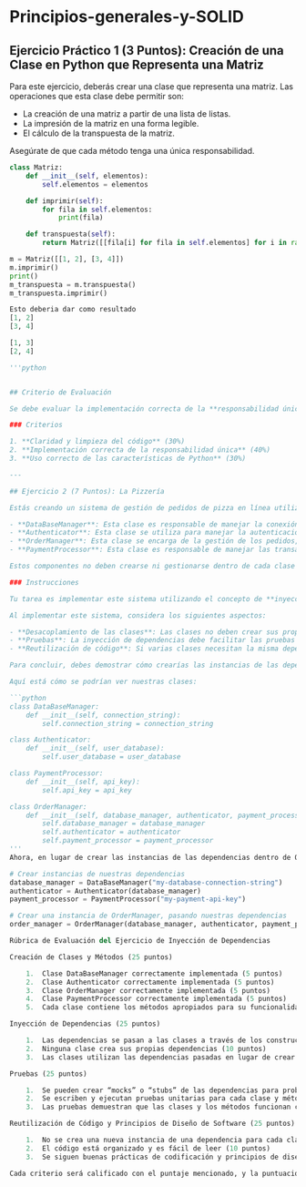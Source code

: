 # Principios-generales-y-SOLID
## Ejercicio Práctico 1 (3 Puntos): Creación de una Clase en Python que Representa una Matriz

Para este ejercicio, deberás crear una clase que representa una matriz. Las operaciones que esta clase debe permitir son:

- La creación de una matriz a partir de una lista de listas.
- La impresión de la matriz en una forma legible.
- El cálculo de la transpuesta de la matriz.

Asegúrate de que cada método tenga una única responsabilidad.

```python
class Matriz:
    def __init__(self, elementos):
        self.elementos = elementos

    def imprimir(self):
        for fila in self.elementos:
            print(fila)

    def transpuesta(self):
        return Matriz([[fila[i] for fila in self.elementos] for i in range(len(self.elementos[0]))])

m = Matriz([[1, 2], [3, 4]])
m.imprimir()
print()
m_transpuesta = m.transpuesta()
m_transpuesta.imprimir()

Esto deberia dar como resultado
[1, 2]
[3, 4]

[1, 3]
[2, 4]

'''python


## Criterio de Evaluación

Se debe evaluar la implementación correcta de la **responsabilidad única** (cada método hace una sola cosa), la **claridad del código** y la **correcta utilización de las características de Python**.

### Criterios

1. **Claridad y limpieza del código** (30%)
2. **Implementación correcta de la responsabilidad única** (40%)
3. **Uso correcto de las características de Python** (30%)

---

## Ejercicio 2 (7 Puntos): La Pizzería

Estás creando un sistema de gestión de pedidos de pizza en línea utilizando Python. Este sistema consta de varios componentes que interactúan entre sí. Los componentes principales son:

- **DataBaseManager**: Esta clase es responsable de manejar la conexión con la base de datos y realizar operaciones CRUD.
- **Authenticator**: Esta clase se utiliza para manejar la autenticación de usuarios, posiblemente utilizando un servicio externo o una base de datos local.
- **OrderManager**: Esta clase se encarga de la gestión de los pedidos, incluyendo la creación, actualización, y eliminación de los pedidos de los usuarios.
- **PaymentProcessor**: Esta clase es responsable de manejar las transacciones de pago, utilizando un servicio de procesamiento de pagos externo.

Estos componentes no deben crearse ni gestionarse dentro de cada clase que los utiliza, sino que deben ser creados en algún lugar centralizado e “inyectados” en las clases que los necesitan.

### Instrucciones

Tu tarea es implementar este sistema utilizando el concepto de **inyección de dependencias**. Debes definir cada clase y sus dependencias, luego inyectar las dependencias a través de los constructores de las clases. Por ejemplo, la clase `OrderManager` debería recibir instancias de `DataBaseManager`, `Authenticator`, y `PaymentProcessor` a través de su constructor.

Al implementar este sistema, considera los siguientes aspectos:

- **Desacoplamiento de las clases**: Las clases no deben crear sus propias dependencias. En lugar de eso, deben recibir las dependencias ya creadas. Esto promueve un código más limpio y modular.
- **Pruebas**: La inyección de dependencias debe facilitar las pruebas de las clases. Deberías poder crear "mocks" o "stubs" de las dependencias para probar las clases de manera aislada.
- **Reutilización de código**: Si varias clases necesitan la misma dependencia, no debes crear una nueva instancia para cada una. En lugar de eso, crea una instancia de la dependencia y pásala a todas las clases que la necesiten.

Para concluir, debes demostrar cómo crearías las instancias de las dependencias y cómo las inyectarías en las clases que las necesitan. Asegúrate de que tu implementación sea robusta, fácil de entender y fácil de mantener.

Aquí está cómo se podrían ver nuestras clases:

```python
class DataBaseManager:
    def __init__(self, connection_string):
        self.connection_string = connection_string

class Authenticator:
    def __init__(self, user_database):
        self.user_database = user_database

class PaymentProcessor:
    def __init__(self, api_key):
        self.api_key = api_key

class OrderManager:
    def __init__(self, database_manager, authenticator, payment_processor):
        self.database_manager = database_manager
        self.authenticator = authenticator
        self.payment_processor = payment_processor
'''
Ahora, en lugar de crear las instancias de las dependencias dentro de OrderManager, puedes crearlas en algún lugar centralizado y pasarlas como argumentos al constructor de la OrderManager.

# Crear instancias de nuestras dependencias
database_manager = DataBaseManager("my-database-connection-string")
authenticator = Authenticator(database_manager)
payment_processor = PaymentProcessor("my-payment-api-key")

# Crear una instancia de OrderManager, pasando nuestras dependencias
order_manager = OrderManager(database_manager, authenticator, payment_processor)

Rúbrica de Evaluación del Ejercicio de Inyección de Dependencias

Creación de Clases y Métodos (25 puntos)

	1.	Clase DataBaseManager correctamente implementada (5 puntos)
	2.	Clase Authenticator correctamente implementada (5 puntos)
	3.	Clase OrderManager correctamente implementada (5 puntos)
	4.	Clase PaymentProcessor correctamente implementada (5 puntos)
	5.	Cada clase contiene los métodos apropiados para su funcionalidad (5 puntos)

Inyección de Dependencias (25 puntos)

	1.	Las dependencias se pasan a las clases a través de los constructores (10 puntos)
	2.	Ninguna clase crea sus propias dependencias (10 puntos)
	3.	Las clases utilizan las dependencias pasadas en lugar de crear las suyas propias (5 puntos)

Pruebas (25 puntos)

	1.	Se pueden crear “mocks” o “stubs” de las dependencias para probar las clases de manera aislada (10 puntos)
	2.	Se escriben y ejecutan pruebas unitarias para cada clase y método (10 puntos)
	3.	Las pruebas demuestran que las clases y los métodos funcionan como se esperaba (5 puntos)

Reutilización de Código y Principios de Diseño de Software (25 puntos)

	1.	No se crea una nueva instancia de una dependencia para cada clase que la necesita (5 puntos)
	2.	El código está organizado y es fácil de leer (10 puntos)
	3.	Se siguen buenas prácticas de codificación y principios de diseño de software (10 puntos)

Cada criterio será calificado con el puntaje mencionado, y la puntuación total se calculará sumando los puntajes de todos los criterios. Una solución perfecta, que satisface todos los criterios al máximo, recibirá 100 puntos.
